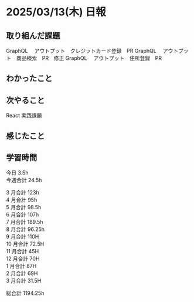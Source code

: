 # 2025/03/13(木) 日報

## 取り組んだ課題
GraphQL 　アウトプット　クレジットカード登録　PR
GraphQL 　アウトプット　商品検索　PR　修正
GraphQL 　アウトプット　住所登録　PR

## わかったこと


## 次やること
React 実践課題

## 感じたこと


## 学習時間

今日 3.5h
<br />
今週合計 24.5h
<br />

3 月合計 123h
<br />
4 月合計 95h
<br />
5 月合計 98.5h
<br />
6 月合計 107h
<br />
7 月合計 189.5h
<br />
8 月合計 96.25h
<br />
9 月合計 110H
<br />
10 月合計 72.5H
<br />
11 月合計 45H
<br />
12 月合計 70H
<br />
1 月合計 87H
<br />
2 月合計 69H
<br />
3 月合計 31.5H

総合計 1194.25h

